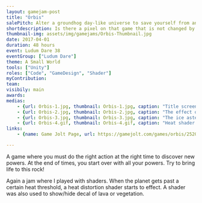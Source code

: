 ```yaml
---
layout: gamejam-post
title: "Orbis"
salePitch: Alter a groundhog day-like universe to save yourself from an alien-invading-timeline-collapsing-paradox by controlling the very essence of matter itself.
shortdescription: Is there a pixel on that game that is not changed by a custom shader? I made sure there was none!
thumbnail-img: assets/img/gamejams/Orbis-Thumbnail.jpg
date: 2017-04-01
duration: 48 hours
event: Ludum Dare 38
eventGroup: ["Ludum Dare"]
theme: A Small World
tools: ["Unity"]
roles: ["Code", "GameDesign", "Shader"]
myContribution: 
team: 
visibily: main
awards: 
medias: 
    - {url: Orbis-1.jpg, thumbnail: Orbis-1.jpg, caption: "Title screen that plays the game by itself."}
    - {url: Orbis-2.jpg, thumbnail: Orbis-2.jpg, caption: "The effect of a volcano."}
    - {url: Orbis-3.jpg, thumbnail: Orbis-3.jpg, caption: "The ice asteroid is there to bring water!"}
    - {url: Orbis-4.gif, thumbnail: Orbis-4.gif, caption: "Heat shader in action."}
links: 
    - {name: Game Jolt Page, url: https://gamejolt.com/games/orbis/252050}

---
```

A game where you must do the right action at the right time to discover new powers. At the end of times, you start over with all your powers. Try to bring life to this rock!

Again a jam where I played with shaders. When the planet gets past a certain heat threshold, a heat distortion shader starts to effect. A shader was also used to show/hide decal of lava or vegetation.